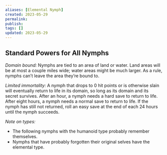 ```yaml
---
aliases: [Elemental Nymph]
created: 2023-05-29
permalink: 
publish: 
tags: []
updated: 2023-05-29
---
```


## Standard Powers for All Nymphs

*Domain bound:* Nymphs are tied to an area of land or water. Land areas will be at most a couple miles wide; water areas might be much larger. As a rule, nymphs can’t leave the area they’re bound to.

*Limited immortality:* A nymph that drops to 0 hit points or is otherwise slain will eventually return to life in its domain, so long as its domain and its secret survives. After an hour, a nymph needs a hard save to return to life. After eight hours, a nymph needs a normal save to return to life. If the nymph has still not returned, roll an easy save at the end of each 24 hours until the nymph succeeds.

*Note on types:* 
- The following nymphs with the humanoid type probably remember themselves. 
- Nymphs that have probably forgotten their original selves have the elemental type.